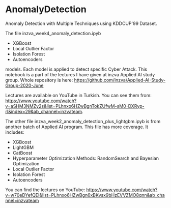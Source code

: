 # AnomalyDetection
Anomaly Detection with Multiple Techniques using KDDCUP'99 Dataset. 

The file inzva_week4_anomaly_detection.ipyb 

- XGBoost
- Local Outlier Factor
- Isolation Forest
- Autoencoders

models. Each model is applied to detect specific Cyber Attack. This notebook is a part of the lectures I have given at inzva Applied AI study group. Whole repository is here: https://github.com/inzva/Applied-AI-Study-Group-2020-June

Lectures are available on YouTube in Turkish. You can see them from: https://www.youtube.com/watch?v=aSHM3NMZy2s&list=PLhnxo6HZwBgnTokZUfwM-sM0-DXRyp-rl&index=29&ab_channel=inzvateam.

The other file inzva_week2_anomaly_detection_plus_lightgbm.ipyb is from another batch of Applied AI program. This file has more coverage. It includes:

- XGBoost
- LightGBM
- CatBoost
- Hyperparameter Optimization Methods: RandomSearch and Bayesian Optimization
- Local Outlier Factor
- Isolation Forest
- Autoencoders

You can find the lectures on YouTube: https://www.youtube.com/watch?v=w70eDYefQEI&list=PLhnxo6HZwBgn6xBKvsx9bHzEVVZMO8qnn&ab_channel=inzvateam
